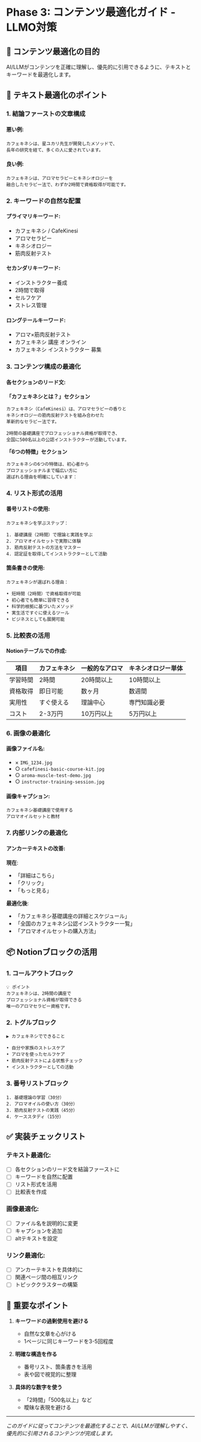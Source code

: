 # Phase 3: コンテンツ最適化ガイド - LLMO対策

## 🎯 コンテンツ最適化の目的

AI/LLMがコンテンツを正確に理解し、優先的に引用できるように、テキストとキーワードを最適化します。

## 📝 テキスト最適化のポイント

### 1. 結論ファーストの文章構成

#### 悪い例:
```
カフェキネシは、星ユカリ先生が開発したメソッドで、
長年の研究を経て、多くの人に愛されています。
```

#### 良い例:
```
カフェキネシは、アロマセラピーとキネシオロジーを
融合したセラピー法で、わずか2時間で資格取得が可能です。
```

### 2. キーワードの自然な配置

#### プライマリキーワード:
- カフェキネシ / CafeKinesi
- アロマセラピー
- キネシオロジー
- 筋肉反射テスト

#### セカンダリキーワード:
- インストラクター養成
- 2時間で取得
- セルフケア
- ストレス管理

#### ロングテールキーワード:
- アロマ×筋肉反射テスト
- カフェキネシ 講座 オンライン
- カフェキネシ インストラクター 募集

### 3. コンテンツ構成の最適化

#### 各セクションのリード文:

**「カフェキネシとは？」セクション**
```
カフェキネシ（CafeKinesi）は、アロマセラピーの香りと
キネシオロジーの筋肉反射テストを組み合わせた
革新的なセラピー法です。

2時間の基礎講座でプロフェッショナル資格が取得でき、
全国に500名以上の公認インストラクターが活動しています。
```

**「6つの特徴」セクション**
```
カフェキネシの6つの特徴は、初心者から
プロフェッショナルまで幅広い方に
選ばれる理由を明確にしています：
```

### 4. リスト形式の活用

#### 番号リストの使用:
```
カフェキネシを学ぶステップ：

1. 基礎講座（2時間）で理論と実践を学ぶ
2. アロマオイルセットで実際に体験
3. 筋肉反射テストの方法をマスター
4. 認定証を取得してインストラクターとして活動
```

#### 箇条書きの使用:
```
カフェキネシが選ばれる理由：

• 短時間（2時間）で資格取得が可能
• 初心者でも簡単に習得できる
• 科学的根拠に基づいたメソッド
• 実生活ですぐに使えるツール
• ビジネスとしても展開可能
```

### 5. 比較表の活用

#### Notionテーブルでの作成:

| 項目 | カフェキネシ | 一般的なアロマ | キネシオロジー単体 |
|------|--------------|----------------|--------------------|
| 学習時間 | 2時間 | 20時間以上 | 10時間以上 |
| 資格取得 | 即日可能 | 数ヶ月 | 数週間 |
| 実用性 | すぐ使える | 理論中心 | 専門知識必要 |
| コスト | 2-3万円 | 10万円以上 | 5万円以上 |

### 6. 画像の最適化

#### 画像ファイル名:
- × `IMG_1234.jpg`
- ○ `cafefinesi-basic-course-kit.jpg`
- ○ `aroma-muscle-test-demo.jpg`
- ○ `instructor-training-session.jpg`

#### 画像キャプション:
```
カフェキネシ基礎講座で使用する
アロマオイルセットと教材
```

### 7. 内部リンクの最適化

#### アンカーテキストの改善:

**現在**:
- 「詳細はこちら」
- 「クリック」
- 「もっと見る」

**最適化後**:
- 「カフェキネシ基礎講座の詳細とスケジュール」
- 「全国のカフェキネシ公認インストラクター一覧」
- 「アロマオイルセットの購入方法」

## 📦 Notionブロックの活用

### 1. コールアウトブロック

```
💡 ポイント
カフェキネシは、2時間の講座で
プロフェッショナル資格が取得できる
唯一のアロマセラピー資格です。
```

### 2. トグルブロック

```
▶ カフェキネシでできること

• 自分や家族のストレスケア
• アロマを使ったセルフケア
• 筋肉反射テストによる状態チェック
• インストラクターとしての活動
```

### 3. 番号リストブロック

```
1. 基礎理論の学習（30分）
2. アロマオイルの使い方（30分）
3. 筋肉反射テストの実践（45分）
4. ケーススタディ（15分）
```

## ✅ 実装チェックリスト

### テキスト最適化:
- [ ] 各セクションのリード文を結論ファーストに
- [ ] キーワードを自然に配置
- [ ] リスト形式を活用
- [ ] 比較表を作成

### 画像最適化:
- [ ] ファイル名を説明的に変更
- [ ] キャプションを追加
- [ ] altテキストを設定

### リンク最適化:
- [ ] アンカーテキストを具体的に
- [ ] 関連ページ間の相互リンク
- [ ] トピッククラスターの構築

## 📌 重要なポイント

1. **キーワードの過剰使用を避ける**
   - 自然な文章を心がける
   - 1ページに同じキーワードを3-5回程度

2. **明確な構造を作る**
   - 番号リスト、箇条書きを活用
   - 表や図で視覚的に整理

3. **具体的な数字を使う**
   - 「2時間」「500名以上」など
   - 曖昧な表現を避ける

---

*このガイドに従ってコンテンツを最適化することで、AI/LLMが理解しやすく、優先的に引用されるコンテンツが完成します。*